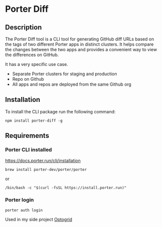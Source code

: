 # Porter Diff

## Description

The Porter Diff tool is a CLI tool for generating GitHub diff URLs based on the tags of two different Porter apps in distinct clusters. It helps compare the changes between the two apps and provides a convenient way to view the differences on GitHub.

It has a very specific use case.
- Separate Porter clusters for staging and production
- Repo on Github
- All apps and repos are deployed from the same Github org

## Installation

To install the CLI package run the following command:

```
npm install porter-diff -g
```

## Requirements

### Porter CLI installed
https://docs.porter.run/cli/installation

```
brew install porter-dev/porter/porter
```
or 
```
/bin/bash -c "$(curl -fsSL https://install.porter.run)"
```

### Porter login
```
porter auth login
```
Used in my side project [Optogrid](https://www.optogrid.io)
